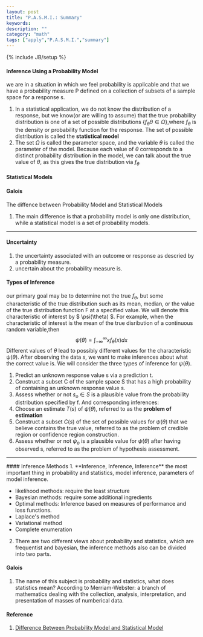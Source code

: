 ```yaml
---
layout: post
title: "P.A.S.M.I.: Summary"
keywords: 
description: ""
category: "math"
tags: ["apply","P.A.S.M.I.","summary"]
---
```

{% include JB/setup %}

#### Inference Using a Probability Model
we are in a situation in which we feel probability is applicable and that we
have a probability measure P defined on a collection of subsets of a sample
space for a response s.

1. In a statistical application, we do not know the distribution of a response,
   but we know(or are willing to assume) that the true probability distribution
   is one of a set of possible distributions $\{ f_{\theta} \theta \in
   \Omega\}$,where $f_\theta$ is the density or probability function for the
   response. The set of possible distribution is called the **statistical model**
2. The set $\Omega$ is called the parameter space, and the variable $\theta$ is
   called the parameter of the model. Because each value of $\theta$ corresponds
   to a distinct probability distribution in the model, we can talk about the
   true value of $\theta$, as this gives the true distribution via $f_{\theta}$

#### Statistical Models


#### Galois
The diffence between Probability Model and Statistical Models
1. The main difference is that a probability model is only one distribution,
   while a statistical model is a set of probability models.

<hr />


#### Uncertainty
1. the uncertainty associated with an outcome or response as descried by a
   probability measure.
2. uncertain about the probability measure is.


#### Types of Inference
our primary goal may be to determine not the true $f_\theta$, but some
characteristic of the true distribution such as its mean, median, or the value
of the true distribution function F at a specified value. We will denote this
characteristic of interest by $ \psi(\theta) $. For example, when the
characteristic of interest is the mean of the true disribution of a continuous
random variable,then 
$$
\psi(\theta)=\int_{-\infty}^{\infty} x f_{\theta}(x) d x
$$
Different values of $\theta$ lead to possibly different values for the
characteristic $\psi(\theta)$. After observing the data $s$, we want to make
inferences about what the correct value is. We will consider the three types of
inference for $\psi(\theta)$.

1. Predict an unknown response value s via a prediction t.
2. Construct a subset C of the sample space S that has a high probability of
   containing an unknown response value s.
3. Assess whether or not $s_o \in S$ is a plausible value from the probability
   distribution specified by f.
And corresponding inferences:
1. Choose an estimate $T(s)$ of $\psi(\theta)$, referred to as the **problem of
   estimation**
2. Construct a subset $C(s)$ of the set of possible values for $\psi(\theta)$
   that we believe contains the true value, referred to as the problem of
   credible region or confidence region construction.
3. Assess whether or not $\psi_o$ is a plausible value for $\psi(\theta)$ after
   having observed s, referred to as the problem of hypothesis assessment.

<hr />
#### Inference Methods
1. **Inference, Inference, Inference** the most important thing in
   probability and statistics, model inference, parameters of model inference.

- likelihood methods: require the least structure
- Bayesian methods: require some additional ingredients
- Optimal methods: Inference based on measures of performance and loss
  functions.
- Laplace's method
- Variational method
- Complete enumeration

2. There are two different views about probability and statistics, which are
   frequentist and bayesian, the inference methods also can be divided into two
   parts.
 

#### Galois
1. The name of this subject is probability and statistics, what does statistics
   mean? According to Merriam-Webster: a branch of mathematics dealing with the
   collection, analysis, interpretation, and presentation of masses of
   numberical data.


#### Reference
1. [Difference Between Probability Model and Statistical
   Model](https://gist.github.com/dakridas/9c377ac38f60c22c71be9885a3bd1203)

